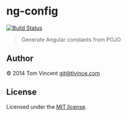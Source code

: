 # ng-config

[![Build Status][travis-image]][travis-url]

[travis-url]: https://travis-ci.org/tlvince/ng-config
[travis-image]: https://travis-ci.org/tlvince/ng-config.svg?branch=master

> Generate Angular constants from POJO

## Author

© 2014 Tom Vincent <git@tlvince.com>

## License

Licensed under the [MIT license](http://tlvince.mit-license.org).
